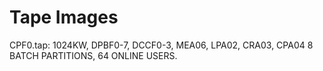 # Tape Images
CPF0.tap:  1024KW, DPBF0-7, DCCF0-3, MEA06, LPA02, CRA03, CPA04
           8 BATCH PARTITIONS, 64 ONLINE USERS.
